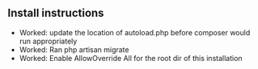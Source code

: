 ## Install instructions
- Worked: update the location of autoload.php before composer would run appropriately
- Worked: Ran php artisan migrate
- Worked: Enable AllowOverride All for the root dir of this installation